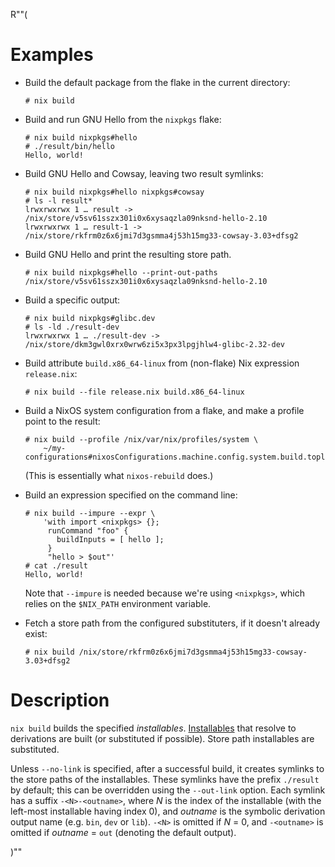 R""(

# Examples

* Build the default package from the flake in the current directory:

  ```console
  # nix build
  ```

* Build and run GNU Hello from the `nixpkgs` flake:

  ```console
  # nix build nixpkgs#hello
  # ./result/bin/hello
  Hello, world!
  ```

* Build GNU Hello and Cowsay, leaving two result symlinks:

  ```console
  # nix build nixpkgs#hello nixpkgs#cowsay
  # ls -l result*
  lrwxrwxrwx 1 … result -> /nix/store/v5sv61sszx301i0x6xysaqzla09nksnd-hello-2.10
  lrwxrwxrwx 1 … result-1 -> /nix/store/rkfrm0z6x6jmi7d3gsmma4j53h15mg33-cowsay-3.03+dfsg2
  ```

* Build GNU Hello and print the resulting store path.

  ```console
  # nix build nixpkgs#hello --print-out-paths
  /nix/store/v5sv61sszx301i0x6xysaqzla09nksnd-hello-2.10
  ```

* Build a specific output:

  ```console
  # nix build nixpkgs#glibc.dev
  # ls -ld ./result-dev
  lrwxrwxrwx 1 … ./result-dev -> /nix/store/dkm3gwl0xrx0wrw6zi5x3px3lpgjhlw4-glibc-2.32-dev
  ```

* Build attribute `build.x86_64-linux` from (non-flake) Nix expression
  `release.nix`:

  ```console
  # nix build --file release.nix build.x86_64-linux
  ```

* Build a NixOS system configuration from a flake, and make a profile
  point to the result:

  ```console
  # nix build --profile /nix/var/nix/profiles/system \
      ~/my-configurations#nixosConfigurations.machine.config.system.build.toplevel
  ```

  (This is essentially what `nixos-rebuild` does.)

* Build an expression specified on the command line:

  ```console
  # nix build --impure --expr \
      'with import <nixpkgs> {};
       runCommand "foo" {
         buildInputs = [ hello ];
       }
       "hello > $out"'
  # cat ./result
  Hello, world!
  ```

  Note that `--impure` is needed because we're using `<nixpkgs>`,
  which relies on the `$NIX_PATH` environment variable.

* Fetch a store path from the configured substituters, if it doesn't
  already exist:

  ```console
  # nix build /nix/store/rkfrm0z6x6jmi7d3gsmma4j53h15mg33-cowsay-3.03+dfsg2
  ```

# Description

`nix build` builds the specified *installables*. [Installables](./nix.md#installables) that
resolve to derivations are built (or substituted if possible). Store
path installables are substituted.

Unless `--no-link` is specified, after a successful build, it creates
symlinks to the store paths of the installables. These symlinks have
the prefix `./result` by default; this can be overridden using the
`--out-link` option. Each symlink has a suffix `-<N>-<outname>`, where
*N* is the index of the installable (with the left-most installable
having index 0), and *outname* is the symbolic derivation output name
(e.g. `bin`, `dev` or `lib`). `-<N>` is omitted if *N* = 0, and
`-<outname>` is omitted if *outname* = `out` (denoting the default
output).

)""
